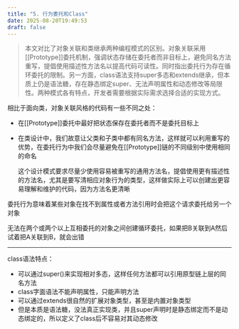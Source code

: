 ```yaml
---
title: "5. 行为委托和Class"
date: 2025-08-20T19:49:53
draft: false
---
```


> 本文对比了对象关联和类继承两种编程模式的区别。对象关联采用[[Prototype]]委托机制，强调状态存储在委托者而非目标上，避免同名方法重写，提倡使用描述性方法名以提高代码可读性。同时指出委托行为存在循环委托的限制。另一方面，class语法支持super多态和extends继承，但本质上仍是语法糖，存在静态绑定super、无法声明属性和动态修改等局限性。两种模式各有特点，开发者需要根据实际需求选择合适的实现方式。

相比于面向类，对象关联风格的代码有一些不同之处：

- 在[[Prototype]]委托中最好把状态保存在委托者而不是委托目标上

- 在类设计中，我们故意让父类和子类中都有同名方法，这样就可以利用重写的优势，在委托行为中我们会尽量避免在[[Prototype]]链的不同级别中使用相同的命名

  这个设计模式要求尽量少使用容易被重写的通用方法名，提倡使用更有描述性的方法名，尤其是要写清相应对象行为的类型，这样做实际上可以创建出更容易理解和维护的代码，因为方法名更清晰

委托行为意味着某些对象在找不到属性或者方法引用时会把这个请求委托给另一个对象

无法在两个或两个以上互相委托的对象之间创建循环委托，如果把B关联到A然后试着把A关联到B，就会出错

---

class语法特点：

- 可以通过super()来实现相对多态，这样任何方法都可以引用原型链上层的同名方法
- class字面语法不能声明属性，只能声明方法
- 可以通过extends很自然的扩展对象类型，甚至是内置对象类型
- 但是本质是语法糖，没法真正实现类，并且super声明时是静态绑定而不是动态绑定的，所以定义了class后不容易对其动态修改

